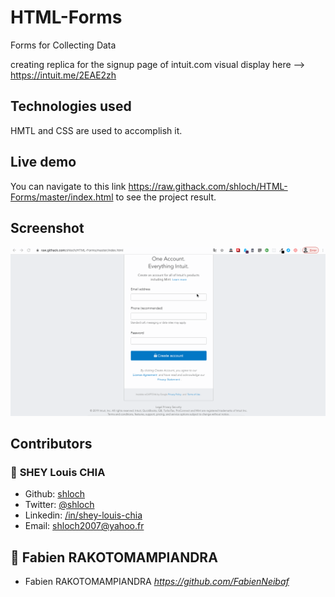 # HTML-Forms
Forms for Collecting Data

creating replica for the signup page of intuit.com 
visual display here --> https://intuit.me/2EAE2zh


## Technologies used

HMTL and CSS are used to accomplish it.


## Live demo
You can navigate to this link  https://raw.githack.com/shloch/HTML-Forms/master/index.html to see the project result.

## Screenshot 
![alt text](https://github.com/shloch/HTML-Forms/blob/master/images/design.gif)

## Contributors

### 👤 **SHEY Louis CHIA**

- Github: [shloch](https://github.com/shloch)
- Twitter: [@shloch](https://twitter.com/shloch)
- Linkedin: [/in/shey-louis-chia](https://www.linkedin.com/in/shey-louis-chia)
- Email: shloch2007@yahoo.fr

## 👤 **Fabien RAKOTOMAMPIANDRA**
- Fabien RAKOTOMAMPIANDRA _https://github.com/FabienNeibaf_
